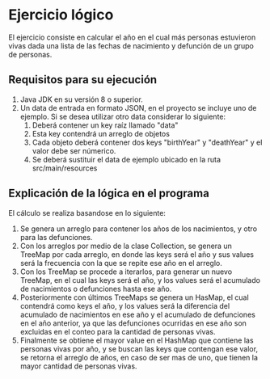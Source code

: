 # Ejercicio lógico
El ejercicio consiste en calcular el año en el cual más personas estuvieron vivas dada una lista de las fechas de nacimiento y defunción de un grupo de personas.

## Requisitos para su ejecución
1. Java JDK en su versión 8 o superior.
2. Un data de entrada en formato JSON, en el proyecto se incluye uno de ejemplo. Si se desea utilizar otro data considerar lo siguiente:
   1. Deberá contener un key raíz llamado "data"
   2. Esta key contendrá un arreglo de objetos
   3. Cada objeto deberá contener dos keys "birthYear" y "deathYear" y el valor debe ser númerico.
   4. Se deberá sustituir el data de ejemplo ubicado en la ruta src/main/resources

## Explicación de la lógica en el programa
El cálculo se realiza basandose en lo siguiente:
1. Se genera un arreglo para contener los años de los nacimientos, y otro para las defunciones.
2. Con los arreglos por medio de la clase Collection, se genera un TreeMap por cada arreglo, en donde las keys será el año y sus values será la frecuencia con la que se repite ese año en el arreglo.
3. Con los TreeMap se procede a iterarlos, para generar un nuevo TreeMap, en el cual las keys será el año, y los values será el acumulado de nacimientos o defunciones hasta ese año.
4. Posteriormente con últimos TreeMaps se genera un HasMap, el cual contendrá como keys el año, y los values será la diferencia del acumulado de nacimientos en ese año y el acumulado de defunciones en el año anterior, ya que las defunciones ocurridas en ese año son excluidas en el conteo para la cantidad de personas vivas.
5. Finalmente se obtiene el mayor value en el HashMap que contiene las personas vivas por año, y se buscan las keys que contengan ese valor, se retorna el arreglo de años, en caso de ser mas de uno, que tienen la mayor cantidad de personas vivas.